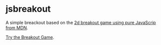 # jsbreakout

A simple breackout based on the [2d breakout game using pure JavaScrip from MDN](https://developer.mozilla.org/en-US/docs/Games/Tutorials/2D_Breakout_game_pure_JavaScript).

[Try the Breakout Game](https://erdmenger.github.io/jsbreakout/).
